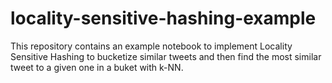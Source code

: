# locality-sensitive-hashing-example

This repository contains an example notebook to implement Locality Sensitive Hashing to bucketize similar tweets and then find the most similar tweet to a given one in a buket with k-NN.
